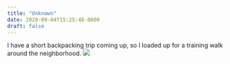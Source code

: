 ```yaml
---
title: "Unknown"
date: 2020-09-04T15:25:48-0600
draft: false
---
```


I have a short backpacking trip coming up, so I loaded up for a training walk around the neighborhood.
![](/images/2020/d15eb533fa.jpg)
